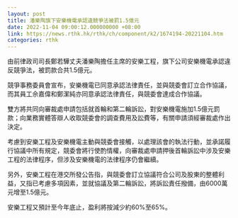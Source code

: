 ```yaml
---
layout: post
title: 潘樂陶旗下安樂機電承認違競爭法被罰1.5億元
date: 2022-11-04 09:00:12.000000000 +08:00
link: https://news.rthk.hk/rthk/ch/component/k2/1674194-20221104.htm
categories: rthk
---
```


由前律政司司長鄭若驊丈夫潘樂陶擔任主席的安樂工程，旗下公司安樂機電承認違反競爭法，被罰款合共1.5億元。

競爭事務委員會宣布，安樂機電已同意承認法律責任，並與競委會訂立合作協議，而其員工佘嘉偉和鄭潔純亦同意承認法律責任，與競委會達成合作協議。

雙方將共同向審裁處申請包括就首輪和第二輪訴訟，對安樂機電施加1.5億元罰款；向業務實體答辯人收取競委會的調查費用及訟費等，有關申請須經審裁處作出決定。

考慮到安樂工程及安樂機電主動與競委會接觸，以處理該會的執法行動，並承諾履行協議中所有規定，競委會將行使酌情權，向審裁處申請押後首輪訴訟中涉及安樂工程的法律程序，但涉及安樂機電的法律程序仍會繼續。

另外，安樂工程在港交所發公告指，與競委會訂立協議符合公司及股東的整體利益，又指已考慮多項因素，並就協議及第二輪訴訟，將訴訟責任撥備，由6000萬元增至1.5億元。

安樂工程又預計至今年底止，盈利將按減少約60%至65%。
